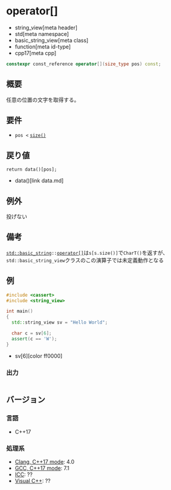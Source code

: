 # operator[]
* string_view[meta header]
* std[meta namespace]
* basic_string_view[meta class]
* function[meta id-type]
* cpp17[meta cpp]

```cpp
constexpr const_reference operator[](size_type pos) const;
```

## 概要
任意の位置の文字を取得する。


## 要件
- `pos <` [`size()`](size.md)


## 戻り値
```
return data()[pos];
```
* data()[link data.md]


## 例外
投げない


## 備考
[`std::basic_string`](/reference/string/basic_string.md)`::`[`operator[]`](/reference/string/basic_string/op_at.md)は`s[s.size()]`で`CharT()`を返すが、`std::basic_string_view`クラスのこの演算子では未定義動作となる


## 例
```cpp example
#include <cassert>
#include <string_view>

int main()
{
  std::string_view sv = "Hello World";

  char c = sv[6];
  assert(c == 'W');
}
```
* sv[6][color ff0000]

### 出力
```
```


## バージョン
### 言語
- C++17

### 処理系
- [Clang, C++17 mode](/implementation.md#clang): 4.0
- [GCC, C++17 mode](/implementation.md#gcc): 7.1
- [ICC](/implementation.md#icc): ??
- [Visual C++](/implementation.md#visual_cpp): ??

